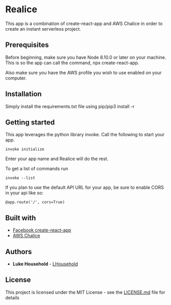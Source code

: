 # Realice

This app is a combination of create-react-app and AWS Chalice in order to create an instant serverless project.

## Prerequisites

Before beginning, make sure you have Node 8.10.0 or later on your machine. This is so the app can call the command, npx create-react-app.

Also make sure you have the AWS profile you wish to use enabled on your computer.

## Installation

Simply install the requirements.txt file using pip/pip3 install -r

## Getting started

This app leverages the python library invoke. Call the following to start your app.

```
invoke initialize
```

Enter your app name and Realice will do the rest.

To get a list of commands run

```
invoke --list
```

If you plan to use the default API URL for your app, be sure to enable CORS in your api like so:

```
@app.route('/', cors=True)
```

## Built with

* [Facebook create-react-app](https://github.com/facebook/create-react-app)
* [AWS Chalice](https://github.com/aws/chalice)

## Authors

* **Luke Household** - [LHousehold](https://github.com/LHousehold)

## License

This project is licensed under the MIT License - see the [LICENSE.md](LICENSE.md) file for details
